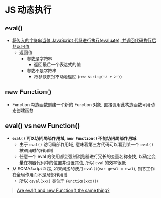 # JS 动态执行

## eval()

* [将传入的字符串当做 JavaScript 代码进行执行(evaluate), 并返回代码执行后的返回值](https://developer.mozilla.org/zh-CN/docs/Web/JavaScript/Reference/Global_Objects/eval)
  * 返回值
    * 参数是字符串
      * 返回最后一个表达式的值
    * 参数不是字符串
      * 将参数原封不动地返回 (`new String("2 + 2")`)

## new Function()

* Function 构造函数创建一个新的 Function 对象, 直接调用此构造函数可用动态创建函数

## eval() vs new Function()

* **`eval()` 可以访问局部作用域, `new Function()` 不能访问局部作用域**
  * 由于 `eval()` 访问局部作用域, 意味着第三方代码可以看到某一个 `eval()` 被调用时的作用域
  * 任意一个 eval 的使用都会强制浏览器进行冗长的变量名称查找, 以确定变量在机器代码中的位置并设置其值, 所以 eval 的效率很低
* 从 ECMAScript 5 起, 如果间接的使用 `eval()`(`var geval = eval`), 则它工作在全局作用而不是局部作用域.
  * 所以 `geval(xxx)` 类似于 `Function(xxx)()`

> [Are eval() and new Function() the same thing?](https://stackoverflow.com/questions/4599857/are-eval-and-new-function-the-same-thing)
